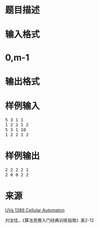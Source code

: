 

# 题目描述



# 输入格式



# 0,m-1



# 输出格式



# 样例输入


<pre>5 3 1 1
1 2 2 1 2
5 3 1 10
1 2 2 1 2
</pre>

# 样例输出


<pre>2 2 2 2 1
2 0 0 2 2
</pre>

# 来源


<p>
<a href="http://uva.onlinejudge.org/index.php?option=com_onlinejudge&amp;Itemid=8&amp;category=489&amp;page=show_problem&amp;problem=4132" target="_blank">UVa 1386 Cellular Automaton</a> 
</p>
<p>
刘汝佳，《算法竞赛入门经典训练指南》表2-12
</p>
